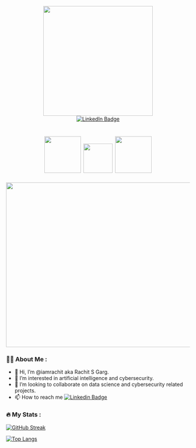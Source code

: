 <div id="header" align="center">
  <img src="https://media.giphy.com/media/3kPDmoWdBpQPNhCnUG/giphy.gif" width="300"/>
</div>

<div id="badges" align="center">
  <a href="https://www.linkedin.com/in/rachit-s-garg/">
    <img src="https://img.shields.io/badge/LinkedIn-blue?style=for-the-badge&logo=linkedin&logoColor=white" alt="LinkedIn Badge"/>
  </a>
</div>

<div align="center">
  <img src="https://komarev.com/ghpvc/?username=iamrachit&style=flat-square&color=blue" alt=""/>
</div>

<h1 align="center">
  <img src="https://media.giphy.com/media/a74pSGN7wvT7a/giphy.gif" width="100px"/>
  <img src="https://media.giphy.com/media/iJUhSOR9agCiXPFBqu/giphy.gif" width="80px"/>
  <img src="https://media.giphy.com/media/a74pSGN7wvT7a/giphy.gif" width="100px"/>
</h1>

<div align="center">
  <img src="https://media.giphy.com/media/MC6eSuC3yypCU/giphy.gif" width="900" height="450"/>
</div>

### 👨‍💻 About Me :

- 👋 Hi, I’m @iamrachit aka Rachit S Garg. 
- 👀 I’m interested in artificial intelligence and cybersecurity.
- 💞️ I’m looking to collaborate on data science and cybersecurity related projects.
- 📫 How to reach me        [![Linkedin Badge](https://img.shields.io/badge/-iamrachit-blue?style=flat&logo=Linkedin&logoColor=white)](https://www.linkedin.com/in/rachit-s-garg/)

### :fire: My Stats :

[![GitHub Streak](http://github-readme-streak-stats.herokuapp.com?user=iamrachit&theme=dark&background=000000)](https://git.io/streak-stats)

[![Top Langs](https://github-readme-stats.vercel.app/api/top-langs/?username=iamrachit&layout=compact&theme=vision-friendly-dark)](https://github.com/anuraghazra/github-readme-stats)


<!---
iamrachit/iamrachit is a ✨ special ✨ repository because its `README.md` (this file) appears on your GitHub profile.
You can click the Preview link to take a look at your changes.
--->
